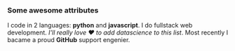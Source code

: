 ### Some awesome attributes 
I code in 2 languages: **python** and **javascript**.
I do fullstack web development.
*I'll really love :heart: to add datascience to this list*.
Most recently I bacame a proud **GitHub** support engenier.
